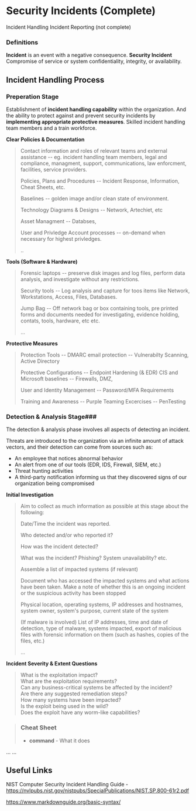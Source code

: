 # Security Incidents (Complete)
Incident Handling
Incident Reporting (not complete)

### Definitions
**Incident** is an event with a negative consequence. 
**Security Incident** Compromise of service or system confidentiality, integrity, or availability.


## Incident Handling Process  

### Preperation Stage ##
Establishment of **incident handling capability** within the organization. And the ability to protect against and prevent security incidents by **implementing appropriate protective measures**. Skilled incident handling team members and a train workforce. 


**Clear Policies & Documentation**
> Contact information and roles of relevant teams and external assistance -- eg. incident handling team members, legal and compliance, managment, support, communications, law enforcment, facilities, service providers.
>
> Policies, Plans and Procedures -- Incident Response, Information, Cheat Sheets, etc.
>
> Baselines -- golden image and/or clean state of environment.
>
> Technology Diagrams & Designs -- Network, Artechiet, etc
>
> Asset Managment -- Databses,
>
> User and Privledge Account processes -- on-demand when necessary for highest privledges.
>
>   ..


**Tools (Software & Hardware)**
> Forensic laptops -- preserve disk images and log files, perform data analysis, and investigate without any restrictions.
>
> Security tools -- Log analysis and capture for toos items like Network, Workstations, Access, Files, Databases.
>
> Jump Bag -- Off network bag or box containing tools, pre printed forms and documents needed for investigating, evidence holding, contats, tools, hardware, etc etc.
>
> ...  

**Protective Measures**
> Protection Tools -- DMARC email protection  --  Vulnerabilty Scanning, Active Directory
>
> Protective Configurations -- Endpoint Hardening (& EDR) CIS and Microsoft baselines -- Firewalls, DMZ, 
>
> User and Identity Management -- Password/MFA Requirements
>
> Training and Awareness --  Purple Teaming Excercises -- PenTesting

### Detection & Analysis Stage###
The detection & analysis phase involves all aspects of detecting an incident.  

Threats are introduced to the organization via an infinite amount of attack vectors, and their detection can come from sources such as:
- An employee that notices abnormal behavior
- An alert from one of our tools (EDR, IDS, Firewall, SIEM, etc.)
- Threat hunting activities
- A third-party notification informing us that they discovered signs of our organization being compromised




**Initial Investigation**
> Aim to collect as much information as possible at this stage about the following:
> 
> Date/Time the incident was reported.
> 
> Who detected and/or who reported it?
> 
> How was the incident detected?
> 
> What was the incident? Phishing? System unavailability? etc.
> 
> Assemble a list of impacted systems (if relevant)
> 
> Document who has accessed the impacted systems and what actions have been taken. Make a note of whether this is an ongoing incident or the suspicious activity has been stopped
> 
> Physical location, operating systems, IP addresses and hostnames, system owner, system's purpose, current state of the system
>
> (If malware is involved) List of IP addresses, time and date of detection, type of malware, systems impacted, export of malicious files with forensic information on them (such as hashes, copies of the files, etc.)
>
> ...  


**Incident Severity & Extent Questions**  
>   What is the exploitation impact?  
    What are the exploitation requirements?  
    Can any business-critical systems be affected by the incident?  
    Are there any suggested remediation steps?  
    How many systems have been impacted?  
    Is the exploit being used in the wild?  
    Does the exploit have any worm-like capabilities?  







> ### Cheat Sheet
> - **command** - What it does
> 
...
...

## Useful Links ##  
NIST Computer Security
Incident Handling Guide - https://nvlpubs.nist.gov/nistpubs/SpecialPublications/NIST.SP.800-61r2.pdf  



https://www.markdownguide.org/basic-syntax/
